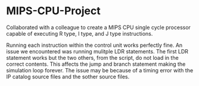 # MIPS-CPU-Project
Collaborated with a colleague to create a MIPS CPU single cycle processor capable of executing R type, I type, and J type instructions. 

Running each instruction within the control unit works perfectly fine. An issue we encountered was running mulitple LDR statements. The first LDR statement works but the two others, from the script, do not load in the correct contents. This affects the jump and branch statement making the simulation loop forever. The issue may be because of a timing error with the IP catalog source files and the sother source files.  
